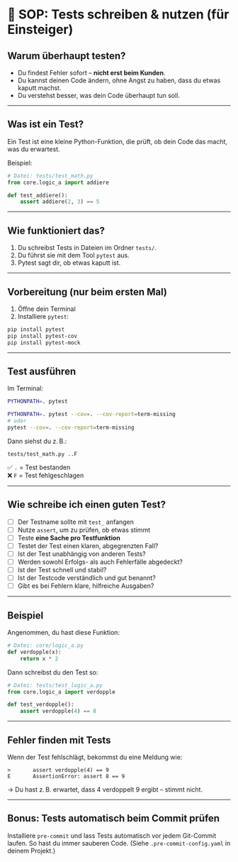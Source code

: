 # 🧪 SOP: Tests schreiben & nutzen (für Einsteiger)

## Warum überhaupt testen?

- Du findest Fehler sofort – **nicht erst beim Kunden**.
- Du kannst deinen Code ändern, ohne Angst zu haben, dass du etwas kaputt machst.
- Du verstehst besser, was dein Code überhaupt tun soll.

---

## Was ist ein Test?

Ein Test ist eine kleine Python-Funktion, die prüft, ob dein Code das macht, was du erwartest.

Beispiel:

```python
# Datei: tests/test_math.py
from core.logic_a import addiere

def test_addiere():
    assert addiere(2, 3) == 5
```

---

## Wie funktioniert das?

1. Du schreibst Tests in Dateien im Ordner `tests/`.
2. Du führst sie mit dem Tool `pytest` aus.
3. Pytest sagt dir, ob etwas kaputt ist.

---

## Vorbereitung (nur beim ersten Mal)

1. Öffne dein Terminal
2. Installiere `pytest`:

```bash
pip install pytest
pip install pytest-cov
pip install pytest-mock
```

---

## Test ausführen

Im Terminal:

```bash
PYTHONPATH=. pytest
```

```bash
PYTHONPATH=. pytest --cov=. --cov-report=term-missing
# oder
pytest --cov=. --cov-report=term-missing
```

Dann siehst du z. B.:

```
tests/test_math.py ..F
```

✅ `.` = Test bestanden  
❌ `F` = Test fehlgeschlagen

---

## Wie schreibe ich einen guten Test?

- [ ] Der Testname sollte mit `test_` anfangen
- [ ] Nutze `assert`, um zu prüfen, ob etwas stimmt
- [ ] Teste **eine Sache pro Testfunktion**
- [ ] Testet der Test einen klaren, abgegrenzten Fall?
- [ ] Ist der Test unabhängig von anderen Tests?
- [ ] Werden sowohl Erfolgs- als auch Fehlerfälle abgedeckt?
- [ ] Ist der Test schnell und stabil?
- [ ] Ist der Testcode verständlich und gut benannt?
- [ ] Gibt es bei Fehlern klare, hilfreiche Ausgaben?

---

## Beispiel

Angenommen, du hast diese Funktion:

```python
# Datei: core/logic_a.py
def verdopple(x):
    return x * 2
```

Dann schreibst du den Test so:

```python
# Datei: tests/test_logic_a.py
from core.logic_a import verdopple

def test_verdopple():
    assert verdopple(4) == 8
```

---

## Fehler finden mit Tests

Wenn der Test fehlschlägt, bekommst du eine Meldung wie:

```
>       assert verdopple(4) == 9
E       AssertionError: assert 8 == 9
```

→ Du hast z. B. erwartet, dass 4 verdoppelt 9 ergibt – stimmt nicht.

---

## Bonus: Tests automatisch beim Commit prüfen

Installiere `pre-commit` und lass Tests automatisch vor jedem Git-Commit laufen. So hast du immer sauberen Code. (Siehe `.pre-commit-config.yaml` in deinem Projekt.)
